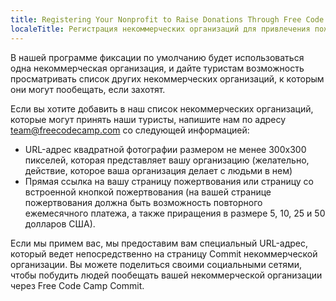 ```yaml
---
title: Registering Your Nonprofit to Raise Donations Through Free Code Camp Commit
localeTitle: Регистрация некоммерческих организаций для привлечения пожертвований через бесплатный кодовый лагерь
---
```

В нашей программе фиксации по умолчанию будет использоваться одна некоммерческая организация, и дайте туристам возможность просматривать список других некоммерческих организаций, к которым они могут пообещать, если захотят.

Если вы хотите добавить в наш список некоммерческих организаций, которые могут принять наши туристы, напишите нам по адресу team@freecodecamp.com со следующей информацией:

*   URL-адрес квадратной фотографии размером не менее 300x300 пикселей, которая представляет вашу организацию (желательно, действие, которое ваша организация делает с людьми в нем)
*   Прямая ссылка на вашу страницу пожертвования или страницу со встроенной кнопкой пожертвования (на вашей странице пожертвования должна быть возможность повторного ежемесячного платежа, а также приращения в размере 5, 10, 25 и 50 долларов США).

Если мы примем вас, мы предоставим вам специальный URL-адрес, который ведет непосредственно на страницу Commit некоммерческой организации. Вы можете поделиться своими социальными сетями, чтобы побудить людей пообещать вашей некоммерческой организации через Free Code Camp Commit.